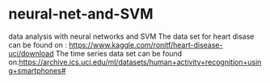 # neural-net-and-SVM
data analysis with neural networks and SVM
The data set for heart disase can be found on : https://www.kaggle.com/ronitf/heart-disease-uci/download
The time series data set can be found on:https://archive.ics.uci.edu/ml/datasets/human+activity+recognition+using+smartphones#
